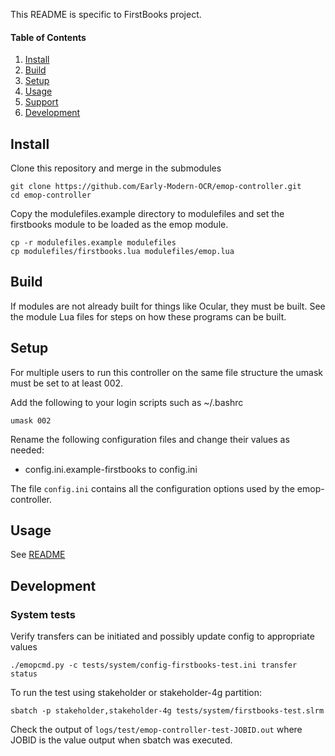 This README is specific to FirstBooks project.

#### Table of Contents

1. [Install](#install)
2. [Build](#build)
3. [Setup](#setup)
4. [Usage](#usage)
5. [Support](#support)
6. [Development](#development)

## Install

Clone this repository and merge in the submodules

    git clone https://github.com/Early-Modern-OCR/emop-controller.git
    cd emop-controller

Copy the modulefiles.example directory to modulefiles and set the firstbooks module to be loaded as the emop module.

    cp -r modulefiles.example modulefiles
    cp modulefiles/firstbooks.lua modulefiles/emop.lua

## Build

If modules are not already built for things like Ocular, they must be built.  See the module Lua files for steps on how these programs can be built.

## Setup

For multiple users to run this controller on the same file structure the umask must be set to at least 002.

Add the following to your login scripts such as ~/.bashrc

    umask 002

Rename the following configuration files and change their values as needed:

* config.ini.example-firstbooks to config.ini

The file `config.ini` contains all the configuration options used by the emop-controller.

## Usage

See [README](README.md)

## Development

### System tests

Verify transfers can be initiated and possibly update config to appropriate values

    ./emopcmd.py -c tests/system/config-firstbooks-test.ini transfer status

To run the test using stakeholder or stakeholder-4g partition:

    sbatch -p stakeholder,stakeholder-4g tests/system/firstbooks-test.slrm

Check the output of `logs/test/emop-controller-test-JOBID.out` where JOBID is the value output when sbatch was executed.
